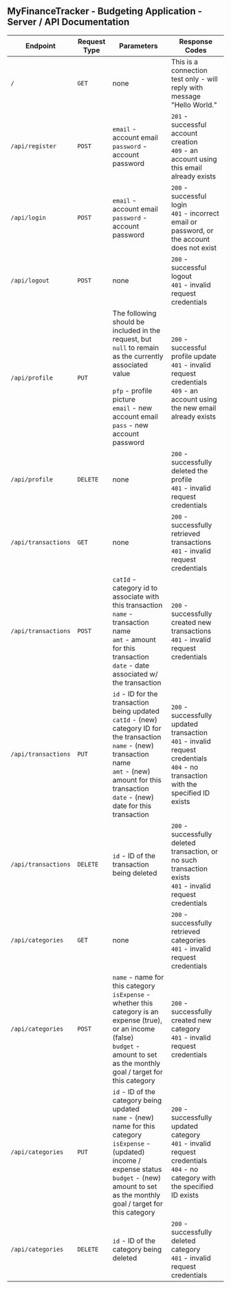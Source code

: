 ## MyFinanceTracker - Budgeting Application - Server / API Documentation

|Endpoint|Request Type|Parameters|Response Codes|
|-----|-----|-----|-----|
| `/` | `GET` | none | This is a connection test only - will reply with message "Hello World." |
| `/api/register` | `POST` | `email` - account email<br>`password` - account password | `201` - successful account creation<br>`409` - an account using this email already exists |
| `/api/login` | `POST` | `email` - account email<br>`password` - account password | `200` - successful login <br>`401` - incorrect email or password, or the account does not exist |
| `/api/logout` | `POST` | none | `200` - successful logout <br>`401` - invalid request credentials |
| `/api/profile` | `PUT` | The following should be included in the request, but `null` to remain as the currently associated value<br><br>`pfp` - profile picture<br>`email` - new account email<br>`pass` - new account password | `200` - successful profile update<br>`401` - invalid request credentials<br>`409` - an account using the new email already exists |
| `/api/profile` | `DELETE` | none | `200` - successfully deleted the profile<br>`401` - invalid request credentials |
| `/api/transactions` | `GET` | none | `200` - successfully retrieved transactions<br>`401` - invalid request credentials |
| `/api/transactions` | `POST` | `catId` - category id to associate with this transaction<br>`name` - transaction name<br>`amt` - amount for this transaction<br>`date` - date associated w/ the transaction | `200` - successfully created new transactions<br>`401` - invalid request credentials |
| `/api/transactions` | `PUT` | `id` - ID for the transaction being updated<br>`catId` - (new) category ID for the transaction<br>`name` - (new) transaction name<br>`amt` - (new) amount for this transaction<br>`date` - (new) date for this transaction | `200` - successfully updated transaction<br>`401` - invalid request  credentials<br>`404` - no transaction with the specified ID exists |
| `/api/transactions` | `DELETE` | `id` - ID of the transaction being deleted | `200` - successfully deleted transaction, or no such transaction exists<br> `401` - invalid request credentials |
| `/api/categories` | `GET` | none | `200` - successfully retrieved categories<br>`401` - invalid request credentials |
| `/api/categories` | `POST` | `name` - name for this category<br>`isExpense` - whether this category is an expense (true), or an income (false)<br>`budget` - amount to set as the monthly goal / target for this category | `200` - successfully created new category<br>`401` - invalid request credentials |
| `/api/categories` | `PUT` | `id` - ID of the category being updated<br>`name` - (new) name for this category<br>`isExpense` - (updated) income / expense status<br>`budget` - (new) amount to set as the monthly goal / target for this category | `200` - successfully updated category<br>`401` - invalid request credentials<br>`404` - no category with the specified ID exists |
| `/api/categories` | `DELETE` | `id` - ID of the category being deleted | `200` - successfully deleted category<br>`401` - invalid request credentials |